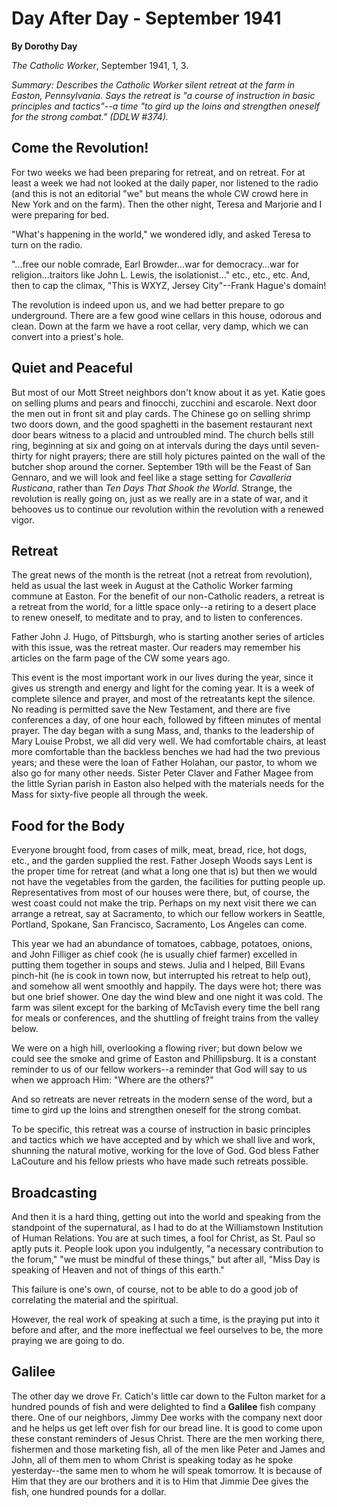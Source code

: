 Day After Day - September 1941
==============================

**By Dorothy Day**

*The Catholic Worker*, September 1941, 1, 3.

*Summary: Describes the Catholic Worker silent retreat at the farm in
Easton, Pennsylvania. Says the retreat is "a course of instruction in
basic principles and tactics"--a time "to gird up the loins and
strengthen oneself for the strong combat." (DDLW \#374).*

Come the Revolution!
--------------------

For two weeks we had been preparing for retreat, and on retreat. For at
least a week we had not looked at the daily paper, nor listened to the
radio (and this is not an editorial "we" but means the whole CW crowd
here in New York and on the farm). Then the other night, Teresa and
Marjorie and I were preparing for bed.

"What's happening in the world," we wondered idly, and asked Teresa to
turn on the radio.

"…free our noble comrade, Earl Browder…war for democracy…war for
religion…traitors like John L. Lewis, the isolationist…" etc., etc.,
etc. And, then to cap the climax, "This is WXYZ, Jersey City"--Frank
Hague's domain!

The revolution is indeed upon us, and we had better prepare to go
underground. There are a few good wine cellars in this house, odorous
and clean. Down at the farm we have a root cellar, very damp, which we
can convert into a priest's hole.

Quiet and Peaceful
------------------

But most of our Mott Street neighbors don't know about it as yet. Katie
goes on selling plums and pears and finocchi, zucchini and escarole.
Next door the men out in front sit and play cards. The Chinese go on
selling shrimp two doors down, and the good spaghetti in the basement
restaurant next door bears witness to a placid and untroubled mind. The
church bells still ring, beginning at six and going on at intervals
during the days until seven-thirty for night prayers; there are still
holy pictures painted on the wall of the butcher shop around the corner.
September 19th will be the Feast of San Gennaro, and we will look and
feel like a stage setting for *Cavalleria Rusticana*, rather than *Ten
Days That Shook the World.* Strange, the revolution is really going on,
just as we really are in a state of war, and it behooves us to continue
our revolution within the revolution with a renewed vigor.

Retreat
-------

The great news of the month is the retreat (not a retreat from
revolution), held as usual the last week in August at the Catholic
Worker farming commune at Easton. For the benefit of our non-Catholic
readers, a retreat is a retreat from the world, for a little space
only--a retiring to a desert place to renew oneself, to meditate and to
pray, and to listen to conferences.

Father John J. Hugo, of Pittsburgh, who is starting another series of
articles with this issue, was the retreat master. Our readers may
remember his articles on the farm page of the CW some years ago.

This event is the most important work in our lives during the year,
since it gives us strength and energy and light for the coming year. It
is a week of complete silence and prayer, and most of the retreatants
kept the silence. No reading is permitted save the New Testament, and
there are five conferences a day, of one hour each, followed by fifteen
minutes of mental prayer. The day began with a sung Mass, and, thanks to
the leadership of Mary Louise Probst, we all did very well. We had
comfortable chairs, at least more comfortable than the backless benches
we had had the two previous years; and these were the loan of Father
Holahan, our pastor, to whom we also go for many other needs. Sister
Peter Claver and Father Magee from the little Syrian parish in Easton
also helped with the materials needs for the Mass for sixty-five people
all through the week.

Food for the Body
-----------------

Everyone brought food, from cases of milk, meat, bread, rice, hot dogs,
etc., and the garden supplied the rest. Father Joseph Woods says Lent is
the proper time for retreat (and what a long one that is) but then we
would not have the vegetables from the garden, the facilities for
putting people up. Representatives from most of our houses were there,
but, of course, the west coast could not make the trip. Perhaps on my
next visit there we can arrange a retreat, say at Sacramento, to which
our fellow workers in Seattle, Portland, Spokane, San Francisco,
Sacramento, Los Angeles can come.

This year we had an abundance of tomatoes, cabbage, potatoes, onions,
and John Filliger as chief cook (he is usually chief farmer) excelled in
putting them together in soups and stews. Julia and I helped, Bill Evans
pinch-hit (he is cook in town now, but interrupted his retreat to help
out), and somehow all went smoothly and happily. The days were hot;
there was but one brief shower. One day the wind blew and one night it
was cold. The farm was silent except for the barking of McTavish every
time the bell rang for meals or conferences, and the shuttling of
freight trains from the valley below.

We were on a high hill, overlooking a flowing river; but down below we
could see the smoke and grime of Easton and Phillipsburg. It is a
constant reminder to us of our fellow workers--a reminder that God will
say to us when we approach Him: "Where are the others?"

And so retreats are never retreats in the modern sense of the word, but
a time to gird up the loins and strengthen oneself for the strong
combat.

To be specific, this retreat was a course of instruction in basic
principles and tactics which we have accepted and by which we shall live
and work, shunning the natural motive, working for the love of God. God
bless Father LaCouture and his fellow priests who have made such
retreats possible.

Broadcasting
------------

And then it is a hard thing, getting out into the world and speaking
from the standpoint of the supernatural, as I had to do at the
Williamstown Institution of Human Relations. You are at such times, a
fool for Christ, as St. Paul so aptly puts it. People look upon you
indulgently, "a necessary contribution to the forum," "we must be
mindful of these things," but after all, "Miss Day is speaking of Heaven
and not of things of this earth."

This failure is one's own, of course, not to be able to do a good job of
correlating the material and the spiritual.

However, the real work of speaking at such a time, is the praying put
into it before and after, and the more ineffectual we feel ourselves to
be, the more praying we are going to do.

Galilee
-------

The other day we drove Fr. Catich's little car down to the Fulton market
for a hundred pounds of fish and were delighted to find a **Galilee**
fish company there. One of our neighbors, Jimmy Dee works with the
company next door and he helps us get left over fish for our bread line.
It is good to come upon these constant reminders of Jesus Christ. There
are the men working there, fishermen and those marketing fish, all of
the men like Peter and James and John, all of them men to whom Christ is
speaking today as he spoke yesterday--the same men to whom he will speak
tomorrow. It is because of Him that they are our brothers and it is to
Him that Jimmie Dee gives the fish, one hundred pounds for a dollar.
